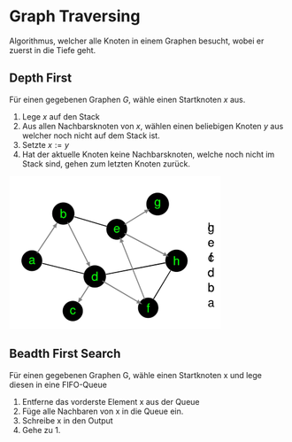 # Graph Traversing

Algorithmus, welcher alle Knoten in einem Graphen besucht, wobei er zuerst in die Tiefe geht.

## Depth First

Für einen gegebenen Graphen $G$, wähle einen Startknoten $x$ aus.

1. Lege $x$ auf den Stack
2. Aus allen Nachbarsknoten von $x$, wählen einen beliebigen Knoten $y$ aus welcher noch nicht auf dem Stack ist.
3. Setzte $x := y$
4. Hat der aktuelle Knoten keine Nachbarsknoten, welche noch nicht im Stack sind, gehen zum letzten Knoten zurück.

![DFS](images/graph_search_dfs.png)

## Beadth First Search

Für einen gegebenen Graphen G, wähle einen Startknoten x und lege diesen in eine FIFO-Queue

1. Entferne das vorderste Element x aus der Queue
2. Füge alle Nachbaren von x in die Queue ein.
3. Schreibe x in den Output
4. Gehe zu 1.


